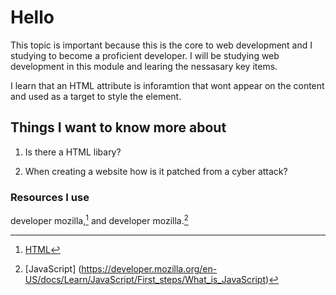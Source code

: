 # Hello

This topic is important because this is the core to web development and I studying to become a proficient developer. I will be studying web development in this module and learing the nessasary key items.

I learn that an HTML attribute is inforamtion that wont appear on the content and used as a target to style the element.

## Things I want to know more about

1. Is there a HTML libary?

2. When creating a website how is it patched from a cyber attack?

### Resources I use

developer mozilla,[^1] and developer mozilla.[^note]

[^1]: [HTML](https://developer.mozilla.org/en-US/docs/Learn/HTML/Introduction_to_HTML/Getting_started)
[^note]: [JavaScript] (https://developer.mozilla.org/en-US/docs/Learn/JavaScript/First_steps/What_is_JavaScript)
